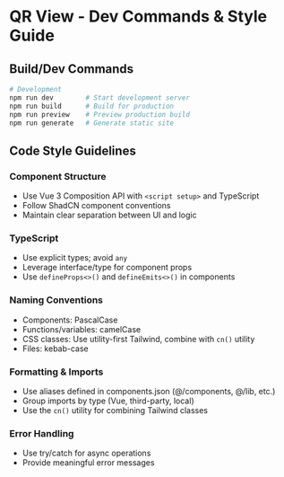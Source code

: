 # QR View - Dev Commands & Style Guide

## Build/Dev Commands
```bash
# Development
npm run dev        # Start development server
npm run build      # Build for production
npm run preview    # Preview production build
npm run generate   # Generate static site
```

## Code Style Guidelines

### Component Structure
- Use Vue 3 Composition API with `<script setup>` and TypeScript
- Follow ShadCN component conventions
- Maintain clear separation between UI and logic

### TypeScript
- Use explicit types; avoid `any`
- Leverage interface/type for component props
- Use `defineProps<>()` and `defineEmits<>()` in components

### Naming Conventions
- Components: PascalCase
- Functions/variables: camelCase
- CSS classes: Use utility-first Tailwind, combine with `cn()` utility
- Files: kebab-case

### Formatting & Imports
- Use aliases defined in components.json (@/components, @/lib, etc.)
- Group imports by type (Vue, third-party, local)
- Use the `cn()` utility for combining Tailwind classes

### Error Handling
- Use try/catch for async operations
- Provide meaningful error messages